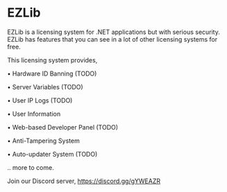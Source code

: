# EZLib


EZLib is a licensing system for .NET applications but with serious security. EZLib has features that you can see in a lot of other licensing systems for free.

This licensing system provides,

• Hardware ID Banning (TODO)

• Server Variables (TODO)

• User IP Logs (TODO)

• User Information

• Web-based Developer Panel (TODO)

• Anti-Tampering System

• Auto-updater System (TODO)

.. more to come.



Join our Discord server, https://discord.gg/gYWEAZR
